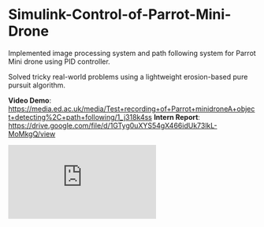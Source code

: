 # Simulink-Control-of-Parrot-Mini-Drone

Implemented image processing system and path following system for Parrot Mini drone using PID controller. 

Solved tricky real-world problems using a lightweight erosion-based pure pursuit algorithm. 

**Video Demo**: https://media.ed.ac.uk/media/Test+recording+of+Parrot+minidroneA+object+detecting%2C+path+following/1_j318k4ss
**Intern Report**: https://drive.google.com/file/d/1GTyg0uXYS54gX466idUk73lkL-MoMkgQ/view

![image text](https://www.crutchfield.com/S-6716C6EPCdD/p_333F727008/Parrot-Mambo-Fly-Drone.html#&gid=1&pid=1)

